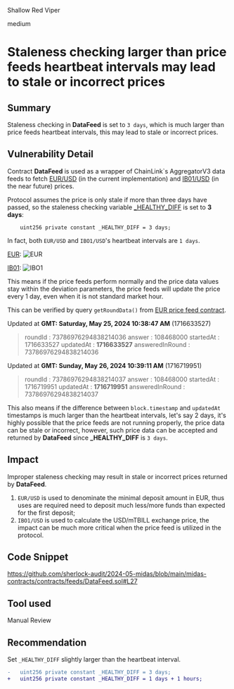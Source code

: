Shallow Red Viper

medium

# Staleness checking larger than price feeds heartbeat intervals may lead to stale or incorrect prices

## Summary
Staleness checking in **DataFeed** is set to `3 days`, which is much larger than price feeds heartbeat intervals, this may lead to stale or incorrect prices.

## Vulnerability Detail
Contract **DataFeed** is used as a wrapper of ChainLink`s AggregatorV3 data feeds to fetch [EUR/USD](https://data.chain.link/ethereum/mainnet/fiat/eur-usd) (in the current implementation) and [IB01/USD](https://data.chain.link/ethereum/mainnet/indexes/ib01-usd) (in the near future) prices.

Protocol assumes the price is only stale if more than three days have passed, so the staleness checking variable [_HEALTHY_DIFF](https://github.com/sherlock-audit/2024-05-midas/blob/main/midas-contracts/contracts/feeds/DataFeed.sol#L27) is set to **3 days**:
```solidity
    uint256 private constant _HEALTHY_DIFF = 3 days;
```
In fact, both `EUR/USD` and `IBO1/USD`'s heartbeat intervals are `1 days`.

[EUR](https://docs.chain.link/data-feeds/price-feeds/addresses/?network=ethereum&page=1&search=EUR):
<img src="https://i.ibb.co/7zNm777/EUR.png" alt="EUR" border="0">

[IB01](https://docs.chain.link/data-feeds/price-feeds/addresses/?network=ethereum&page=1&search=IB01):
<img src="https://i.ibb.co/JnXbCdh/IBO1.png" alt="IBO1" border="0">

This means if the price feeds perform normally and the price data values stay within the deviation parameters, the price feeds will update the price every 1 day, even when it is not standard market hour.

This can be verified by query `getRoundData()` from [EUR price feed contract](https://etherscan.io/address/0xb49f677943BC038e9857d61E7d053CaA2C1734C1#readContract).

Updated at **GMT: Saturday, May 25, 2024 10:38:47 AM** (1716633527)
>roundId :  73786976294838214036
answer :  108468000
startedAt :  1716633527
updatedAt :  **1716633527**
answeredInRound :  73786976294838214036

Updated at **GMT: Sunday, May 26, 2024 10:39:11 AM** (1716719951)
>roundId :  73786976294838214037
answer :  108468000
startedAt :  1716719951
updatedAt :  **1716719951**
answeredInRound :  73786976294838214037

This also means if the difference between `block.timestamp` and `updatedAt` timestamps is much larger than the heartbeat intervals, let's say 2 days, it's highly possible that the price feeds are not running properly, the price data can be stale or incorrect, however, such price data can be accepted and returned by **DataFeed** since **_HEALTHY_DIFF** is `3 days`.

## Impact
Improper staleness checking may result in stale or incorrect prices returned by **DataFeed**.
1. `EUR/USD` is used to denominate the minimal deposit amount in EUR, thus uses are required need to deposit much less/more funds than expected for the first deposit;
2. `IBO1/USD` is used to calculate the USD/mTBILL exchange price, the impact can be much more critical when the price feed is utilized in the protocol.

## Code Snippet
https://github.com/sherlock-audit/2024-05-midas/blob/main/midas-contracts/contracts/feeds/DataFeed.sol#L27

## Tool used
Manual Review

## Recommendation
Set `_HEALTHY_DIFF` slightly larger than the heartbeat interval.
```diff
-   uint256 private constant _HEALTHY_DIFF = 3 days;
+   uint256 private constant _HEALTHY_DIFF = 1 days + 1 hours;
```